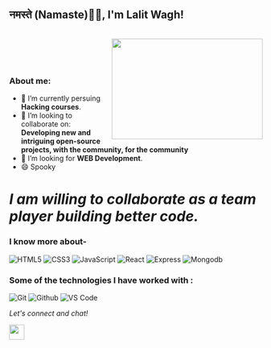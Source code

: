 
### <h2>नमस्ते (Namaste)🙏🏻, I'm Lalit Wagh!
  </br>
<img align="right" src="https://media.tenor.com/GfSX-u7VGM4AAAAC/coding.gif" width="300" height="200"/>
</br></br></br>


### About me:

- 🔭 I’m currently persuing **Hacking courses**.
- 👯 I’m looking to collaborate on: **Developing new and intriguing open-source projects, with the community, for the community**
- 🤔 I’m looking for **WEB Development**.
- 😄 Spooky


# *I am willing to collaborate as a team player building better code.*




### I know more about- 

![HTML5](https://img.shields.io/badge/html-HTML5-yellow)
![CSS3](https://img.shields.io/badge/css-CSS3-brightgreen)
![JavaScript](https://img.shields.io/badge/JS-Javascript-red)
![React](https://img.shields.io/badge/React-React-blue)
![Express](https://img.shields.io/badge/express-Express-blueviolet)
![Mongodb](https://img.shields.io/badge/Mongodb-mongodb-brightgreen)




### Some of the technologies I have worked with :

![Git](http://img.shields.io/badge/-Git-000000?style=for-the-badge&logo=Git)
![Github](http://img.shields.io/badge/-Github-000000?style=for-the-badge&logo=Github&logoColor=green)
![VS Code](http://img.shields.io/badge/-VS%20Code-000000?style=for-the-badge&logo=Visual-studio-code&logoColor=blue)


<p align="left">
  <i>Let's connect and chat!</i>

  <p align="center">
   
  <a href="https://www.linkedin.com/in/lalitwaghlink" alt="Linkedin"><img src="https://github.com/nitish-awasthi/nitish-awasthi/blob/master/174857.png" height="30" width="30"></a>
</p>


